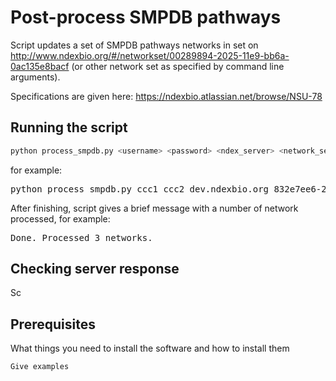 # Post-process SMPDB pathways

Script updates a set of SMPDB pathways networks in set on http://www.ndexbio.org/#/networkset/00289894-2025-11e9-bb6a-0ac135e8bacf (or other network set as specified by command line arguments).

Specifications are given here: https://ndexbio.atlassian.net/browse/NSU-78

## Running the script

```sh
python process_smpdb.py <username> <password> <ndex_server> <network_set_uuid> <smpdb_pathways_csv_file>
```


for example:

<pre>python process_smpdb.py ccc1 ccc2 dev.ndexbio.org 832e7ee6-24df-11e9-a05d-525400c25d22 smpdb_pathways.csv</pre>

After finishing, script gives a brief message with a number of network processed, for example:

<pre>Done. Processed 3 networks.</pre>

## Checking server response

Sc

## Prerequisites

What things you need to install the software and how to install them

```
Give examples
```
